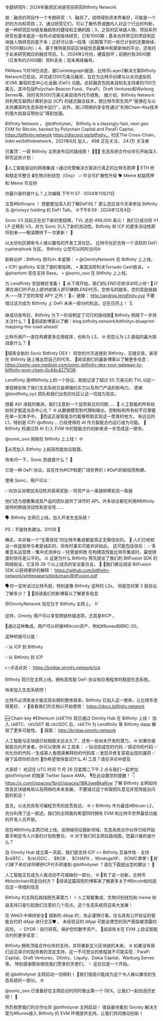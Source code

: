 专题研究N：2024年融资区块链项目研究Bitfinity Network



按：融资的项目作一个专题研究：1、融资了，说明得到资本界看好，可能是一个好的方向和项目；2、通过研究它们，可以了解外界或圈内人对这个行业的判断，是一种研究区块链发展趋势的捷径和正确的路；3、之前的区块链人物、项目系列研究也基本是追一些热点或按版块研究，已有1000期；基本也将常见的项目和区块链人物研究的差不多；正好可以告一段落（前期落下的一些已计划的还要继续，在1000期以内）；4、基于推特是目前区块链信息最集中和更新快的平台，还依托于此来研究相应的融资项目。5、2024年2月份，硬盘损坏；前期约有3600期（已发布约2000期）资料丢失；现未再续编号。

PANews 11月19日消息，据Cointelegraph报道，比特币Layer2解决方案Bitfinity Network已启动，并完成1200万美元融资，旨在为比特币创建与以太坊虚拟机 (EVM) 兼容的去中心化金融 (DeFi) 功能。此轮融资包括来自知名支持者的700万美元，其中包括Polychain Beacon Fund、ParaFi、Draft Ventures和Warburg Serres等，同时另外500万美元来自场外代币销售。
据介绍，Bitfinity Network将利用互联网计算机协议 (ICP) 的链式融合技术，使比特币原生资产“能够在与以太坊兼容的生态系统中运行”，此外，其L2网络的安全性通过“利用Chain-Key技术的强大权益证明协议”得到加强。

Bitfinity Network
，
@bitfinitynet，
Bitfinity is a blazingly-fast, next-gen EVM for Bitcoin, backed by Polychain Capital and ParaFi Capital.
https://bitfinity.network https://discord.gg/bitfinity，
社区The Cross-Chain，linktr.ee/bitfinitnetwork，2021年6月 加入，
698 正在关注，
24.1万 关注者


已置顶：一窥 Bitfinity 主网发布后的路线图！ 👀✨🔋
生态系统合作伙伴已开始深入研究这些计划：

🤖人工智能驱动的网络集成
⚡通过托管解决方案进行真正的比特币质押
🌉 ETH 桥和稳定币整合
🔒生物识别钱包（Oisy）
📈平台可扩展性升级
🐕 Meme 权益质押和 Meme 币支持

你最兴奋的是什么？上次编辑
下午11:37 · 2024年11月21日

注意#Bitfinians ！
想要更加深入的了解DeFi吗？
那么您应该今天来参加 Bitfinity 与
@rivoxyz
 holding 的 DeFi Talk。 🌐下午8:59 · 2024年12月4日
·


Sonic V3 目前正在创下新的里程碑，TVL 达到 498,000 美元！
我们已成功将 V1 LP 迁移到 V3，并为 Sonic 引入了新的流动性。Bitfinity 和 ICP 的更多流动性即将到来——敬请期待下一次更新！ 🚀

以太坊社区拥有令人难以置信的开发工具社区。
比特币社区也有一个活跃的 DeFi cypherphunk 社区。
Bitfinity 让您可以同时访问🌐

新鲜出炉：Bitfinity 周刊✍️
本星期：
• 
@OmnityNetwork
在 Bitfinity 上上线。
• ICP/ 
@dfinity
实现了铍的里程碑。
• 美国法院判决Tornado Cash胜诉。
• 
@phantom
现在支持 Base。
• 
@sonic_ooo
在 Bitfinity 上上线。

为 Lendfinity 空投做好准备！ 🚨
从下周开始，我们的$LEND空投活动将上线！ 🎉只需在我们的平台上提供或借入即可赚取$LEND代币。您参与的越多，您的奖励就越大——除了您的常规 APY 之外！ 💸📈
链接： http://airdrop.lendfinity.xyz
不要错过这次成为 Bitfinity 上 DeFi 未来一部分的机会。记在日历上！ 🗓️

继成功发布后，Bitfinity 为下一阶段制定了可行的路线图💫
Bitfinity 网络下一步将关注什么？ 🤔
🔗阅读新博客以了解：blog.bitfinity.network/bitfinitys-blueprint-mapping-the-road-ahead/

比特币用户一直在构建更多应用程序，也称为 L3。 🌐
但您认为 L3 面临的最大挑战是什么？ 🤔

🚀探索全新的 Sonic Bitfinity DEX！
将您的代币连接到 Bitfinity，无缝交易，甚至在 Bitfinity 链上推出您自己的代币。
📰阅读我们的最新博客以了解更多信息： https://sonic-ooo.medium.com/sonic-bitfinity-dex-your-gateway-to-bitfinity-evm-chain-0c44c4271038

 Lendfinity 是#Bitfinity上的一个协议，刚刚记录了超过 50 万美元的 TVL
☑️这一里程碑反映了我们生态系统日益增强的实力以及热门产品的影响力。
感谢
@lendfinity_xyz
团队和我们出色的社区让这一切成为现实。

随着 AGI 进程的推进，我们注意到一个显而易见的问题…… 🤖
人工智能的所有权如何才能适当去中心化？ 🌐
从数据模型到代理和输出，控制权和所有权不应掌握在单一实体手中。
🔗而这正是智能合约能够帮助实现这一愿景的地方。
有远见的 L1，特别是 ICP/ 
@dfinity
 ，已经使得将 AI 作为智能合约运行成为可能。
📣 Bitfinity 将通过将 AI 引入 EVM 中的智能合约创新来进一步完成这一使命。

@sonic_ooo
刚刚在 Bitfinity 上上线！ 🌐

🤝从而加入 Bitfinity 上超高性能协议联盟。

快来问一下，Sonic 到底是什么？ 🤔

它是一种 DeFi 协议，旨在作为#ICP和更广阔世界的 ( #DeFi的枢纽而构建。

使用 Sonic，用户可以：

✅向协议池增加流动性并获得奖励
✅将资产从一条链转移到另一条链

他们还为想要集成其产品的团队提供了详尽的 API。许多协议都在利用#Bitfinity提供的跨链流动性和安全性……

🗣️ Bitfinity 主网已上线，加入开发生态系统！

PS：不是财务建议。DYOR 🧐

确实，并非每一个“无需信任”的比特币集成都是真正无需信任的。 🤔
人们已经假设一些底层参与者是诚实的，但有时事实可能并非如此。
这可能包括信任：
✅多重签名运营商
✅集中式测序仪
✅托管提供商
在构建高性能比特币集成时，最低限度的信任是公平的。 ⚖️
这是为什么 Bitfinity 预先提出了我们的 BitFusion SDK 的网络假设，它支持 28 个以上成员的安全委员会。 🔐
👀我们建议阅读 BitFusion SDK 以获得更好的解释： https://github.com/bitfinity-network/whitepapers/blob/main/BitFusion.pdf

🗣️你一定听说过比特币层，特别是像 Bitfinity 这样的 L2s。
但是您对第 3 层协议了解多少？ 🤔
🔗阅读我们的新博客以了解更多信息

@OmnityNetwork
现在位于 Bitfinity 主网上。 ⛓️

这样，Omnity 用户可以享受跨链桥接选项，尤其是#ICP 。

🔗通过这种集成，用户可以桥接#Bitcoin资产，例如#Runes和BRC-20。

这种桥接可以是：

✅从 ICP 到 Bitfinity

✅从 Bitfinity 到 ICP

👉点击此处： https://bridge.omnity.network/icp

Bitfinity 现已在主网上线，拥有高性能 DeFi 协议和应用程序的稳固生态系统。

快来加入生态系统吧！

比特币必须改进才能实现长期的整体效率。Bitfinity 已加入这一使命，让比特币变得更好。 ⚡️
📎查看我们的文档以开始使用： https://docs.bitfinity.network

🆕 Chain-key #Ethereum (ckETH) 现已通过 Omnity Hub 在 Bitfinity 上线！
加入 ckBTC、ckUSDT 和 ckUSDC 后，ckETH 为 Lendfinity 等 Bitfinity dapp 解锁了更多可能性。 👀
探索： http://bridge.omnity.network

人工智能与区块链已经相距太远太久了，还有一些尚未开发的潜力。 🌐
如果你是智能合约开发者，你可以使用 AI 工具来：
✅自动完成您的代码
✅调试你的代码
✅优化你的代码
✅生成美人鱼图来解释你的代码库
✅发现并修复容易出现的漏洞
✅链下监控你的合约
🤔你希望很快尝试什么 AI 工具？请在评论中提及

大家好！
欢迎在 UTC 时间 11 月 26 日星期二下午 2 点与我们一起参加
@bitfinitynet
的独家 Twitter Space AMA。
🎙️在此设置您的提醒！ 👇
https://x.com/i/spaces/1brjj/i/spaces/1BRJjweBkaRxw
了解 Bitfinity 主网如何改变区块链格局以及网络的未来发展。
不要错过这个听取团队意见并现场提出问题的机会！

首先，以太坊具有可编程货币的连贯叙述。 🌐
⚡ Bitfinity 作为最佳#Bitcoin L2，充分利用了这一叙述。我们的主网面向希望同时拥有 EVM 和比特币世界最佳功能的开发人员开放。

现在#Bitfinity主网已经上线，该网络将征服新领域。生态系统合作伙伴已经开始着手制定令人兴奋的计划和整合。 🌐
对于我们的主网后路线图，您最兴奋的是什么？

自 Omnity Hub 成立第一天起，我们就支持 ICP <> Bitfinity 互操作性 - 支持$ckBTC 、 $ckUSDC 、 $BOB 、 $CHAPX 、WindogeXP、 $SONIC等等！ 🚀
我们接下来应该将哪些$ICP代币桥接到
@bitfinitynet
 ？请在下面提出您的建议！ 🤔

人工智能正在成为人类活动不可或缺的一部分。 🌐
🧐有了这一创新，比特币#blockchain将走向何方？
📰阅读这篇简短的博客来了解更多关于#Bitcoin如何适应这一举措的信息

Bitfinity 的主网后路线图充满潜力！ ⚡️
人工智能集成、生物识别钱包和 meme 权益支持只是引起我们注意的几个亮点。这个生态系统将迎来大发展！

在 Web3 中保持安全🚨
探新的 dApp 时，务必谨慎行事。仅与具有公开验证的智能合约的 dApp 进行交互🛡️ 。
未经验证的 dApp 可能会使您的资产面临被泄露的风险。
✅ DYOR：自行研究。保护您的数字资产。
📎阅读有关在 EVM 上验证智能合约的更多信息：

Bitfinity 拥有顶级合作伙伴的支持，并将重新定义区块链的未来。 🌐
如果没有我们远见卓识的投资者的坚定支持，这一不可思议的旅程就不可能实现：ParaFi Capital、Draft Ventures、Dfinity、Liquity、Dokia Capital、Warburg Serres 等。
特别感谢那些相信我们愿景的天使们。 ✨
这仅仅是一个开始。

祝
@bitfinitynet
主网启动一切顺利！ 🚀我们很高兴能成为这个令人难以置信的生态系统的一部分。 🌐
 
@sonic_ooo
已准备好在主网启动的同时推出第一个 DEX。让我们一起创造历史吧！ 💪

热烈祝贺我们的合作伙伴
@bitfinitynet
主网启动！
很自豪地看到 Omnity 解决方案为#Runes接入 Bitfinity 的 EVM 环境提供支持。让我们共同推动创新！




